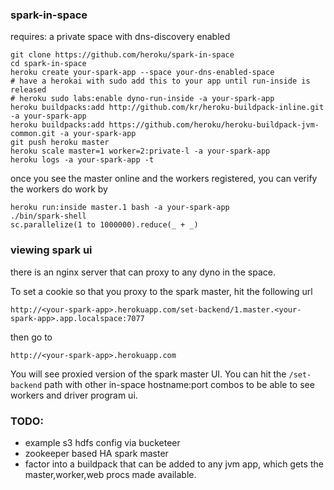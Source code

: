 ### spark-in-space

requires: a private space with dns-discovery enabled

```
git clone https://github.com/heroku/spark-in-space
cd spark-in-space
heroku create your-spark-app --space your-dns-enabled-space
# have a herokai with sudo add this to your app until run-inside is released
# heroku sudo labs:enable dyno-run-inside -a your-spark-app
heroku buildpacks:add http://github.com/kr/heroku-buildpack-inline.git -a your-spark-app
heroku buildpacks:add https://github.com/heroku/heroku-buildpack-jvm-common.git -a your-spark-app
git push heroku master
heroku scale master=1 worker=2:private-l -a your-spark-app
heroku logs -a your-spark-app -t
```

once you see the master online and the workers registered, you can verify the workers do work by

```
heroku run:inside master.1 bash -a your-spark-app
./bin/spark-shell
sc.parallelize(1 to 1000000).reduce(_ + _)
```

### viewing spark ui

there is an nginx server that can proxy to any dyno in the space.

To set a cookie so that you proxy to the spark master, hit the following url

`http://<your-spark-app>.herokuapp.com/set-backend/1.master.<your-spark-app>.app.localspace:7077`

then go to

`http://<your-spark-app>.herokuapp.com`

You will see proxied version of the spark master UI. You can hit the `/set-backend` path with other in-space hostname:port combos
to be able to see workers and driver program ui.


### TODO:

* example s3 hdfs config via bucketeer
* zookeeper based HA spark master
* factor into a buildpack that can be added to any jvm app, which gets the master,worker,web procs made available.